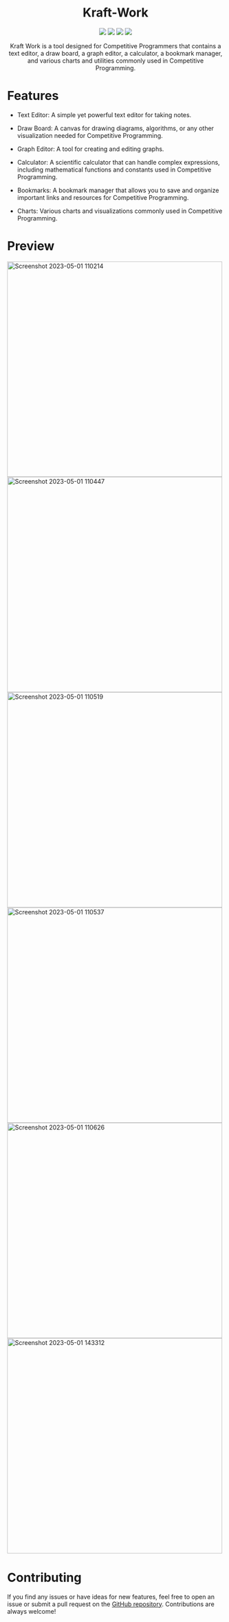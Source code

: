 <div align=center>
<h1 align=center> Kraft-Work</h1>
<img src="https://img.shields.io/badge/HTML5-E34F26?style=for-the-badge&logo=html5&logoColor=white" />
<img src="https://img.shields.io/badge/JavaScript-323330?style=for-the-badge&logo=javascript&logoColor=F7DF1E" />
<img src="https://img.shields.io/badge/CSS3-1572B6?style=for-the-badge&logo=css3&logoColor=white" />
<img src="https://img.shields.io/badge/Vercel-000000?style=for-the-badge&logo=vercel&logoColor=white" />

Kraft Work is a tool designed for Competitive Programmers that contains a text editor, a draw board, a graph editor, a calculator, a bookmark manager, and various charts and utilities commonly used in Competitive Programming.
</div>

# Features

 - Text Editor: A simple yet powerful text editor for taking notes.

 - Draw Board: A canvas for drawing diagrams, algorithms, or any other visualization needed for Competitive Programming.

 - Graph Editor: A tool for creating and editing graphs.

 - Calculator: A scientific calculator that can handle complex expressions, including mathematical functions and constants used in Competitive Programming.

 - Bookmarks: A bookmark manager that allows you to save and organize important links and resources for Competitive Programming.

 - Charts: Various charts and visualizations commonly used in Competitive Programming.
 
 # Preview
 
 <img width="500" alt="Screenshot 2023-05-01 110214" src="https://user-images.githubusercontent.com/119417646/235417855-1b67d190-fb09-4f3a-84c3-e1dd7199130b.png">
<img width="500" alt="Screenshot 2023-05-01 110447" src="https://user-images.githubusercontent.com/119417646/235417862-eab179f6-724c-4fc0-aba8-1369192ee432.png">
<img width="500" alt="Screenshot 2023-05-01 110519" src="https://user-images.githubusercontent.com/119417646/235417865-7951a8a8-c7f0-4168-a646-2feaca069b80.png">
<img width="500" alt="Screenshot 2023-05-01 110537" src="https://user-images.githubusercontent.com/119417646/235417867-09961c11-3d8c-4bb9-b714-935d4a56dc5b.png">
<img width="500" alt="Screenshot 2023-05-01 110626" src="https://user-images.githubusercontent.com/119417646/235417872-ce2a87f3-efdf-4a4c-b3b6-190d1207c580.png">
<img width="500" alt="Screenshot 2023-05-01 143312" src="https://user-images.githubusercontent.com/119417646/235432819-330120f0-d9e1-40d5-8aa0-135bd88ed878.png">


 
 # Contributing
 
If you find any issues or have ideas for new features, feel free to open an issue or submit a pull request on the [GitHub repository](https://github.com/t-aswath/Kraft-Work). Contributions are always welcome!
